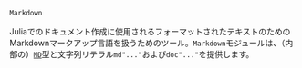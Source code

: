 ```julia
Markdown
```

Juliaでのドキュメント作成に使用されるフォーマットされたテキストのためのMarkdownマークアップ言語を扱うためのツール。`Markdown`モジュールは、（内部の）[`MD`](@ref)型と文字列リテラル`md"..."`および`doc"..."`を提供します。
